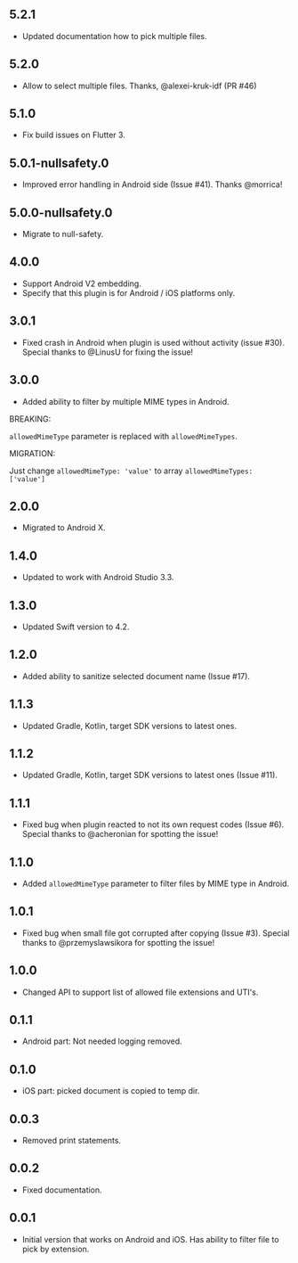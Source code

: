 ## 5.2.1

* Updated documentation how to pick multiple files.

## 5.2.0

* Allow to select multiple files. Thanks, @alexei-kruk-idf (PR #46)

## 5.1.0

* Fix build issues on Flutter 3.

## 5.0.1-nullsafety.0

* Improved error handling in Android side (Issue #41).
    Thanks @morrica!
    
## 5.0.0-nullsafety.0

* Migrate to null-safety.

## 4.0.0

* Support Android V2 embedding.
* Specify that this plugin is for Android / iOS platforms only.

## 3.0.1

* Fixed crash in Android when plugin is used without activity (issue #30).
    Special thanks to @LinusU for fixing the issue!

## 3.0.0

* Added ability to filter by multiple MIME types in Android.

BREAKING:

`allowedMimeType` parameter is replaced with `allowedMimeTypes`.

MIGRATION:

Just change `allowedMimeType: 'value'` to array `allowedMimeTypes: ['value']`

## 2.0.0

* Migrated to Android X.

## 1.4.0

* Updated to work with Android Studio 3.3.

## 1.3.0

* Updated Swift version to 4.2.

## 1.2.0

* Added ability to sanitize selected document name (Issue #17).

## 1.1.3

* Updated Gradle, Kotlin, target SDK versions to latest ones.

## 1.1.2

* Updated Gradle, Kotlin, target SDK versions to latest ones (Issue #11).
    
## 1.1.1

* Fixed bug when plugin reacted to not its own request codes (Issue #6).
    Special thanks to @acheronian for spotting the issue!

## 1.1.0

* Added `allowedMimeType` parameter to filter files by MIME type in Android.
    
## 1.0.1

* Fixed bug when small file got corrupted after copying (Issue #3).
    Special thanks to @przemyslawsikora for spotting the issue!

## 1.0.0

* Changed API to support list of allowed file extensions and UTI's.

## 0.1.1

* Android part: Not needed logging removed.

## 0.1.0

* iOS part: picked document is copied to temp dir.

## 0.0.3

* Removed print statements.

## 0.0.2

* Fixed documentation.

## 0.0.1

* Initial version that works on Android and iOS. Has ability to filter file to pick by extension.
